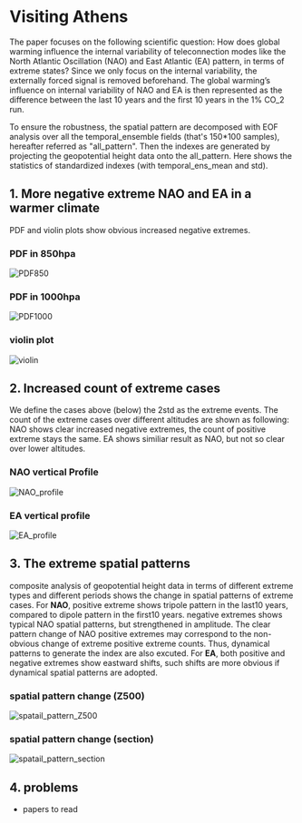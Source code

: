# Visiting Athens
The paper focuses on the following scientific question: How does global warming influence the internal variability of teleconnection modes like the North Atlantic Oscillation (NAO) and East Atlantic (EA) pattern, in terms of extreme states? Since we only focus on the internal variability, the externally forced signal is removed beforehand. The global warming’s influence on internal variability of NAO and EA is then represented as the difference between the last 10 years and the first 10 years in the 1% CO_2 run. 

To ensure the robustness, the spatial pattern are decomposed with EOF analysis over all the temporal_ensemble fields (that's 150*100 samples), hereafter referred as "all_pattern". Then the indexes are generated by projecting the geopotential height data onto the all_pattern. Here shows the statistics of standardized indexes (with temporal_ens_mean and std).

## 1. More negative extreme NAO and EA in a warmer climate
PDF and violin plots show obvious increased negative extremes. 
### PDF in 850hpa
![PDF850](plots/first10_last10/all_whole_std/whole_PDF_850.png)

### PDF in 1000hpa
![PDF1000](plots/first10_last10/all_whole_std/whole_PDF_1000.png)

### violin plot
![violin](plots/first10_last10/all_period_std/violin.png)

## 2. Increased count of extreme cases
We define the cases above (below) the 2std as the extreme events. The count of the extreme cases over different altitudes are shown as following: NAO shows clear increased negative extremes, the count of positive extreme stays the same. EA shows similiar result as NAO, but not so clear over lower altitudes.
### NAO vertical Profile
![NAO_profile](plots/first10_last10/all_whole_std/NAO_profile.png)

### EA vertical profile
![EA_profile](plots/first10_last10/all_whole_std/EA_profile.png)


## 3. The extreme spatial patterns
composite analysis of geopotential height data in terms of different extreme types and different periods shows the change in spatial patterns of extreme cases.
For **NAO**, positive extreme shows tripole pattern in the last10 years, compared to dipole pattern in the first10 years. negative extremes shows typical NAO spatial patterns, but strengthened in amplitude. The clear pattern change of NAO positive extremes may correspond to the non-obvious change of extreme positive extreme counts. Thus, dynamical patterns to generate the index are also excuted. 
For **EA**, both positive and negative extremes show eastward shifts, such shifts are more obvious if dynamical spatial patterns are adopted.
### spatial pattern change (Z500)
![spatail_pattern_Z500](plots/first10_last10/all_whole_std/whole_extreme_spatial_pattern_Z500.png)

### spatial pattern change (section)
![spatail_pattern_section](plots/first10_last10/all_whole_std/extreme_spatial_pattern_section.png)


## 4. problems
- papers to read
